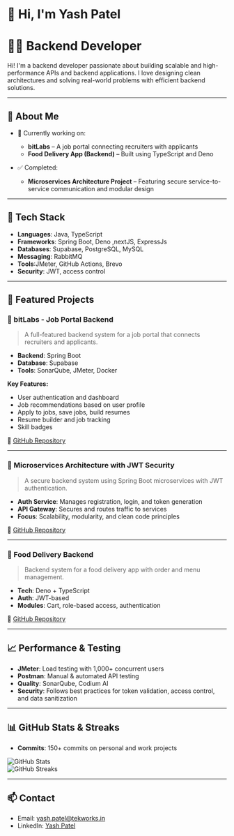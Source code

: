 # 👋 Hi, I'm Yash Patel  
# 👨‍💻 Backend Developer

Hi! I'm a backend developer passionate about building scalable and high-performance APIs and backend applications. I love designing clean architectures and solving real-world problems with efficient backend solutions.

---

## 🌟 About Me  
- 🔭 Currently working on:
  - **bitLabs** – A job portal connecting recruiters with applicants  
  - **Food Delivery App (Backend)** – Built using TypeScript and Deno  

- ✅ Completed:
  - **Microservices Architecture Project** – Featuring secure service-to-service communication and modular design  

---

## 🚀 Tech Stack

- **Languages**: Java, TypeScript  
- **Frameworks**: Spring Boot, Deno  ,nextJS, ExpressJs
- **Databases**: Supabase, PostgreSQL, MySQL  
- **Messaging**: RabbitMQ  
- **Tools**:JMeter, GitHub Actions, Brevo
- **Security**: JWT, access control

---

## 💼 Featured Projects

### 🔹 bitLabs - Job Portal Backend  
> A full-featured backend system for a job portal that connects recruiters and applicants.

- **Backend**: Spring Boot  
- **Database**: Supabase  
- **Tools**: SonarQube, JMeter, Docker  

**Key Features:**
- User authentication and dashboard  
- Job recommendations based on user profile  
- Apply to jobs, save jobs, build resumes  
- Resume builder and job tracking  
- Skill badges  

🔗 [GitHub Repository](https://github.com/YashPatel-250702/bitLabs-Application-BE)  

---

### 🔹 Microservices Architecture with JWT Security  
> A secure backend system using Spring Boot microservices with JWT authentication.

- **Auth Service**: Manages registration, login, and token generation  
- **API Gateway**: Secures and routes traffic to services  
- **Focus**: Scalability, modularity, and clean code principles  

🔗 [GitHub Repository](https://github.com/YashPatel-250702/Microservice-Architecture-Projects)  

---

### 🔹 Food Delivery Backend 
> Backend system for a food delivery app with order and menu management.

- **Tech**: Deno + TypeScript  
- **Auth**: JWT-based  
- **Modules**: Cart, role-based access, authentication  

🔗 [GitHub Repository](https://github.com/YashPatel-250702/Food-Delivery-Application)  

---

## 📈 Performance & Testing

- **JMeter**: Load testing with 1,000+ concurrent users  
- **Postman**: Manual & automated API testing  
- **Quality**: SonarQube, Codium AI  
- **Security**: Follows best practices for token validation, access control, and data sanitization  

---

## 📊 GitHub Stats & Streaks  
- **Commits**: 150+ commits on personal and work projects  

![GitHub Stats](https://github-readme-stats.vercel.app/api?username=YashPatel-250702&show_icons=true&count_private=true&hide_title=true)  
![GitHub Streaks](https://github-readme-streak-stats.herokuapp.com/?user=YashPatel-250702&theme=radical)

---

## 📫 Contact  
- Email: yash.patel@tekworks.in  
- LinkedIn: [Yash Patel](https://www.linkedin.com/in/yash-patel-479250206/)

